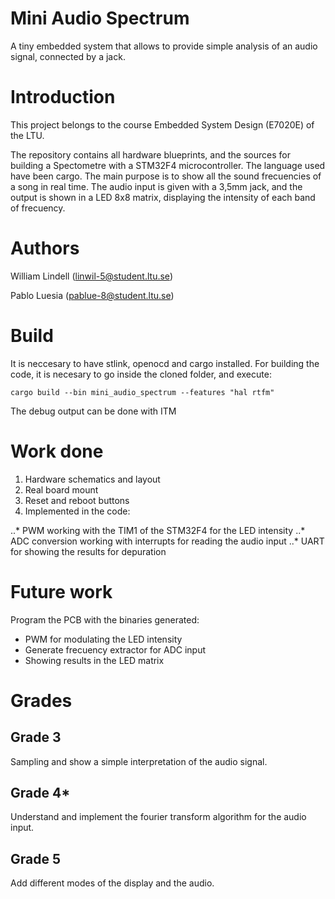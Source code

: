 # Mini Audio Spectrum

A tiny embedded system that allows to provide simple analysis of an audio signal, connected by a jack.

# Introduction
This project belongs to the course Embedded System Design (E7020E) of the 
LTU.

The repository contains all hardware blueprints, and the sources for building
a Spectometre with a STM32F4 microcontroller. The language used have been cargo.
The main purpose is to show all the sound frecuencies of a song in real time.
The audio input is given with a 3,5mm jack, and the output is shown in a 
LED 8x8 matrix, displaying the intensity of each band of frecuency.

# Authors
William Lindell (linwil-5@student.ltu.se)

Pablo Luesia (pablue-8@student.ltu.se)

# Build
It is neccesary to have stlink, openocd and cargo installed.
For building the code, it is necesary to go inside the cloned
folder, and execute:

```shell
cargo build --bin mini_audio_spectrum --features "hal rtfm"
````

The debug output can be done with ITM

# Work done
1. Hardware schematics and layout
2. Real board mount
3. Reset and reboot buttons 
4. Implemented in the code:

..* PWM working with the TIM1 of the STM32F4 for the LED intensity
..* ADC conversion working with interrupts for reading the audio input
..* UART for showing the results for depuration

# Future work
Program the PCB with the binaries generated:
* PWM for modulating the LED intensity
* Generate frecuency extractor for ADC input
* Showing results in the LED matrix
 
# Grades
## Grade 3 
 Sampling and show a simple interpretation of the audio signal.  
## Grade 4*  
 Understand and implement the fourier transform algorithm for the audio input.  
## Grade 5
 Add different modes of the display and the audio. 

